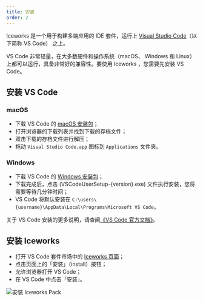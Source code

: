```yaml
---
title: 安装
order: 2
---
```


Iceworks 是一个用于构建多端应用的 IDE 套件，运行上 [Visual Studio Code](https://code.visualstudio.com/)（以下简称 VS Code） 之上。

VS Code 非常轻量，在大多数硬件和操作系统（macOS、 Windows 和 Linux）上都可以运行，具备非常好的兼容性。要使用 Iceworks ，您需要先安装 VS Code。

## 安装 VS Code

### macOS

- 下载 VS Code 的 [macOS 安装包](https://go.microsoft.com/fwlink/?LinkID=534106)；
- 打开浏览器的下载列表并找到下载的存档文件；
- 双击下载的存档文件进行解压；
- 拖动 `Visual Studio Code.app` 图标到 `Applications` 文件夹。

### Windows

- 下载 VS Code 的 [Windows 安装包](https://go.microsoft.com/fwlink/?LinkID=534107)；
- 下载完成后，点击 (VSCodeUserSetup-{version}.exe) 文件执行安装，您将需要等待几分钟时间；
- VS Code 将默认安装在 `C:\users\{username}\AppData\Local\Programs\Microsoft VS Code`。

关于 VS Code 安装的更多说明，请查阅[《VS Code 官方文档》](https://code.visualstudio.com/docs/setup/setup-overview)。

## 安装 Iceworks

- 打开 VS Code 套件市场中的 [Iceworks 页面](https://marketplace.visualstudio.com/items?itemName=iceworks-team.iceworks)；
- 点击页面上的「安装」（install）按钮；
- 允许浏览器打开 VS Code；
- 在 VS Code 中点击「安装」。

![安装 Iceworks Pack](https://img.alicdn.com/tfs/TB1XSy3a8Bh1e4jSZFhXXcC9VXa-960-600.gif)
